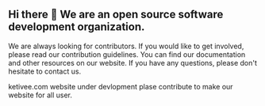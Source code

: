## Hi there 👋 We are an open source software development organization.
We are always looking for contributors. If you would like to get involved,
please read our contribution guidelines. You can find our documentation and
other resources on our website. If you have any questions,
please don't hesitate to contact us.

ketivee.com website under devlopment plase contribute to make our website for all user.
